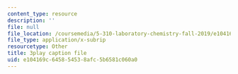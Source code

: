 ```yaml
---
content_type: resource
description: ''
file: null
file_location: /coursemedia/5-310-laboratory-chemistry-fall-2019/e104169c645854538afc5b6581c060a0_J23egLCM2tc.vtt
file_type: application/x-subrip
resourcetype: Other
title: 3play caption file
uid: e104169c-6458-5453-8afc-5b6581c060a0
---
```

